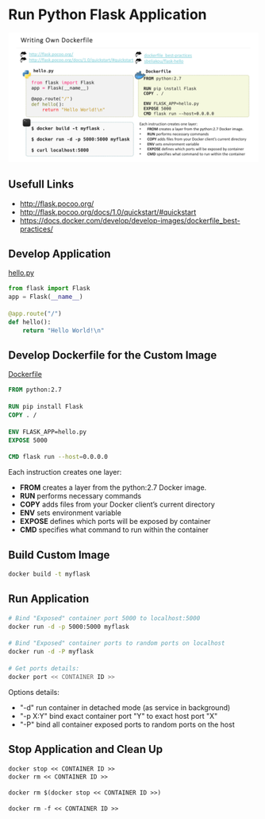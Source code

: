 # Run Python Flask Application

![Slide Reference](images/slide36.png)

## Usefull Links
- http://flask.pocoo.org/
- http://flask.pocoo.org/docs/1.0/quickstart/#quickstart
- https://docs.docker.com/develop/develop-images/dockerfile_best-practices/

## Develop Application

[hello.py](hello.py)
```python
from flask import Flask
app = Flask(__name__)

@app.route("/")
def hello():
    return "Hello World!\n"
```

## Develop Dockerfile for the Custom Image
[Dockerfile](Dockerfile)
```Dockerfile
FROM python:2.7

RUN pip install Flask
COPY . /

ENV FLASK_APP=hello.py 
EXPOSE 5000

CMD flask run --host=0.0.0.0
```

Each instruction creates one layer:
- **FROM** creates a layer from the python:2.7 Docker image.
- **RUN** performs necessary commands
- **COPY** adds files from your Docker client’s current directory
- **ENV** sets environment variable
- **EXPOSE** defines which ports will be exposed by container
- **CMD** specifies what command to run within the container

## Build Custom Image

```bash
docker build -t myflask
```

## Run Application

```bash
# Bind "Exposed" container port 5000 to localhost:5000
docker run -d -p 5000:5000 myflask

# Bind "Exposed" container ports to random ports on localhost
docker run -d -P myflask

# Get ports details:
docker port << CONTAINER ID >>
```

Options details:
- "-d" run container in detached mode (as service in background)
- "-p X:Y" bind exact container port "Y" to exact host port "X"
- "-P" bind all container exposed ports to random ports on the host

## Stop Application and Clean Up

```
docker stop << CONTAINER ID >>
docker rm << CONTAINER ID >>

docker rm $(docker stop << CONTAINER ID >>)

docker rm -f << CONTAINER ID >>
```
